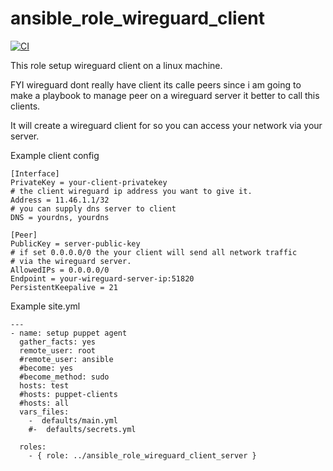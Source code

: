 ansible_role_wireguard_client
=========


[![CI](https://github.com/habbis/ansible_role_wireguard_client/workflows/CI/badge.svg)](https://github.com/habbis/ansible_role_wireguard_client/actions?query=workflow%3ACI)

This role setup wireguard client on a linux machine.

FYI wireguard dont really have client its calle peers since i am going to make 
a playbook to manage peer on a wireguard server it better to call this clients.

It will create a wireguard client for so you can access your network via your
server. 

Example client config 

```
[Interface]
PrivateKey = your-client-privatekey
# the client wireguard ip address you want to give it.
Address = 11.46.1.1/32
# you can supply dns server to client
DNS = yourdns, yourdns

[Peer]
PublicKey = server-public-key
# if set 0.0.0.0/0 the your client will send all network traffic
# via the wireguard server.
AllowedIPs = 0.0.0.0/0
Endpoint = your-wireguard-server-ip:51820
PersistentKeepalive = 21

```

Example site.yml

```
---
- name: setup puppet agent
  gather_facts: yes
  remote_user: root
  #remote_user: ansible
  #become: yes
  #become_method: sudo
  hosts: test
  #hosts: puppet-clients
  #hosts: all
  vars_files:
    -  defaults/main.yml
    #-  defaults/secrets.yml

  roles:
    - { role: ../ansible_role_wireguard_client_server }
```
